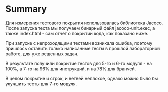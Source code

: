 # Summary

Для измерения тестового покрытия использовалась библиотека Jacoco.
После запуска теста мы получаем бинарный файл jacoco-unit.exec, а также
index.html - сам отчет о покрытии кода, как показано ниже.

При запуске с непроходящими тестами возникала ошибка, поэтому пришлось
оставить только написанные тесты в прошлой лабораторной работе, для уже
решенных задач. 

В результате получили покрытие тестов для 5-го и 6-го модуля - на 100%, а
7-го на 96% для инструкций, и на 78% для бранчей.

В целом покрытие и строк, и ветвей неплохое, однако можно было бы улучшить 
тесты для 7-го модуля. 